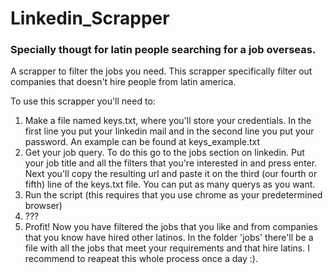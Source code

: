 # Linkedin_Scrapper
### Specially thougt for latin people searching for a job overseas.

A scrapper to filter the jobs you need.
This scrapper specifically filter out companies that doesn't hire people from latin america.


To use this scrapper you'll need to:
1. Make a file named keys.txt, where you'll store your credentials. In the first line you put your linkedin mail and in the second line you put your password. An example can be found at keys_example.txt
2. Get your job query. To do this go to the jobs section on linkedin. Put your job title and all the filters that you're interested in and press enter. Next you'll copy the resulting url and paste it on the third (our fourth or fifth) line of the keys.txt file. You can put as many querys as you want.
3. Run the script (this requires that you use chrome as your predetermined browser)
4. ???
5. Profit! Now you have filtered the jobs that you like and from companies that you know have hired other latinos. In the folder 'jobs' there'll be a file with all the jobs that meet your requirements and that hire latins. I recommend to reapeat this whole process once a day :).

